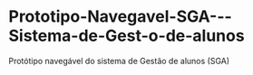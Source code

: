 # Prototipo-Navegavel-SGA---Sistema-de-Gest-o-de-alunos
Protótipo navegável do sistema de Gestão de alunos (SGA)
